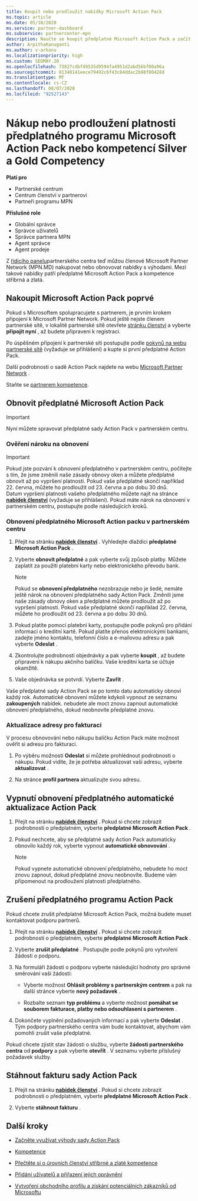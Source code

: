 ```yaml
---
title: Koupit nebo prodloužit nabídky Microsoft Action Pack
ms.topic: article
ms.date: 05/18/2020
ms.service: partner-dashboard
ms.subservice: partnercenter-mpn
description: Naučte se koupit předplatné Microsoft Action Pack a začít používat výhody akčních sad. Naučíte se také, jak obnovit, zrušit, zobrazit vaše vyúčtování a další.
author: ArpithaKanuganti
ms.author: v-arkanu
ms.localizationpriority: high
ms.custom: SEOMAY.20
ms.openlocfilehash: 73827cdbf49535d9594fa4951d2abd56bf00a96a
ms.sourcegitcommit: 81348141eece79492c6f43c84ddac2b98f80428d
ms.translationtype: MT
ms.contentlocale: cs-CZ
ms.lasthandoff: 08/07/2020
ms.locfileid: "92527143"
---
```

# <a name="buy-or-renew-a-microsoft-action-pack-subscription-or-silver-and-gold-competencies"></a>Nákup nebo prodloužení platnosti předplatného programu Microsoft Action Pack nebo kompetencí Silver a Gold Competency

**Platí pro**

- Partnerské centrum
- Centrum členství v partnerovi
- Partneři programu MPN

**Příslušné role**

- Globální správce
- Správce uživatelů
- Správce partnera MPN
- Agent správce
- Agent prodeje

Z [řídicího panelu](https://partner.microsoft.com/dashboard)partnerského centra teď můžou členové Microsoft Partner Network (MPN.MD) nakupovat nebo obnovovat nabídky s výhodami. Mezi takové nabídky patří předplatné Microsoft Action Pack a kompetence stříbrná a zlatá.

## <a name="buy-microsoft-action-pack-for-the-first-time"></a>Nakoupit Microsoft Action Pack poprvé

Pokud s Microsoftem spolupracujete s partnerem, je prvním krokem připojení k Microsoft Partner Network. Pokud ještě nejste členem partnerské sítě, v lokalitě partnerské sítě otevřete [stránku členství](https://partner.microsoft.com/membership) a vyberte **připojit nyní** , až budete připraveni k registraci. 

Po úspěšném připojení k partnerské síti postupujte podle [pokynů na webu partnerské sítě](https://partner.microsoft.com/membership/action-pack) (vyžaduje se přihlášení) a kupte si první předplatné Action Pack. 

Další podrobnosti o sadě Action Pack najdete na webu [Microsoft Partner Network](https://partner.microsoft.com/membership/internal-use-software#simple-tab-content-3) .

Staňte se [partnerem kompetence](https://partner.microsoft.com/membership/competencies). 

## <a name="renew-a-microsoft-action-pack-subscription"></a>Obnovit předplatné Microsoft Action Pack

>[!IMPORTANT]
>Nyní můžete spravovat předplatné sady Action Pack v partnerském centru.

### <a name="check-your-renewal-eligibility"></a>Ověření nároku na obnovení

>[!IMPORTANT]
>Pokud jste pozváni k obnovení předplatného v partnerském centru, počítejte s tím, že jsme změnili naše zásady obnovy oken a můžete předplatné obnovit až po vypršení platnosti. Pokud vaše předplatné skončí například 22. června, můžete ho prodloužit od 23. června a po dobu 30 dnů.       
>Datum vypršení platnosti vašeho předplatného můžete najít na stránce [**nabídek členství**](https://partnercenter.microsoft.com/pcv/partnership/offers) (vyžaduje se přihlášení). Pokud máte nárok na obnovení v partnerském centru, postupujte podle následujících kroků.  

### <a name="to-renew-a-microsoft-action-pack-subscription-in-the-partner-center"></a>Obnovení předplatného Microsoft Action packu v partnerském centru

1. Přejít na stránku [**nabídek členství**](https://partnercenter.microsoft.com/pcv/partnership/offers) . Vyhledejte dlaždici **předplatné Microsoft Action Pack** .  

2. Vyberte **obnovit předplatné** a pak vyberte svůj způsob platby. Můžete zaplatit za použití platební karty nebo elektronického převodu bank.

    >[!NOTE]
    >Pokud se **obnovení předplatného** nezobrazuje nebo je šedé, nemáte ještě nárok na obnovení předplatného sady Action Pack. Změnili jsme naše zásady obnovy oken a předplatné můžete prodloužit až po vypršení platnosti. Pokud vaše předplatné skončí například 22. června, můžete ho prodloužit od 23. června a po dobu 30 dnů.  

3. Pokud platíte pomocí platební karty, postupujte podle pokynů pro přidání informací o kreditní kartě. Pokud platíte přenos elektronickými bankami, zadejte jméno kontaktu, telefonní číslo a e-mailovou adresu a pak vyberte **Odeslat** . 
     
4. Zkontrolujte podrobnosti objednávky a pak vyberte **koupit** , až budete připraveni k nákupu akčního balíčku. Vaše kreditní karta se účtuje okamžitě.

5. Vaše objednávka se potvrdí. Vyberte **Zavřít** .

Vaše předplatné sady Action Pack se po tomto datu automaticky obnoví každý rok. Automatické obnovení můžete kdykoli vypnout ze seznamu **zakoupených** nabídek. nebudete ale moct znovu zapnout automatické obnovení předplatného, dokud neobnovíte předplatné znovu. 

### <a name="update-your-bill-to-address"></a>Aktualizace adresy pro fakturaci

V procesu obnovování nebo nákupu balíčku Action Pack máte možnost ověřit si adresu pro fakturaci.

 1. Po výběru možnosti **Odeslat** si můžete prohlédnout podrobnosti o nákupu. Pokud vidíte, že je potřeba aktualizovat vaši adresu, vyberte **aktualizovat** .
  
 1. Na stránce **profil partnera** aktualizujte svou adresu.

## <a name="turn-off-automatic-action-pack-subscription-renewal"></a>Vypnutí obnovení předplatného automatické aktualizace Action Pack

1. Přejít na stránku [**nabídek členství**](https://partnercenter.microsoft.com/pcv/partnership/offers) .  Pokud si chcete zobrazit podrobnosti o předplatném, vyberte **předplatné Microsoft Action Pack** . 

2. Pokud nechcete, aby se předplatné sady Action Pack automaticky obnovilo každý rok, vyberte vypnout **automatické obnovování** . 

    >[!NOTE]
    >Pokud vypnete automatické obnovení předplatného, nebudete ho moct znovu zapnout, dokud předplatné znovu neobnovíte. Budeme vám připomenout na prodloužení platnosti předplatného.


## <a name="cancel-your-action-pack-subscription"></a>Zrušení předplatného programu Action Pack

Pokud chcete zrušit předplatné Microsoft Action Pack, možná budete muset kontaktovat podporu partnerů.

1. Přejít na stránku [**nabídek členství**](https://partnercenter.microsoft.com/pcv/partnership/offers) . Pokud si chcete zobrazit podrobnosti o předplatném, vyberte **předplatné Microsoft Action Pack** . 

3. Vyberte **zrušit předplatné** . Postupujte podle pokynů pro vytvoření žádosti o podporu. 

4. Na formuláři žádosti o podporu vyberte následující hodnoty pro správné směrování vaší žádosti:

    -  Vyberte možnost **Ohlásit problémy s partnerským centrem** a pak na další stránce vyberte **nový požadavek** .

    -  Rozbalte seznam **typ problému** a vyberte možnost **pomáhat se souborem fakturace, platby nebo odsouhlasení s partnerem** . 

5. Dokončete vyplnění požadovaných informací a pak vyberte **Odeslat** . Tým podpory partnerského centra vám bude kontaktovat, abychom vám pomohli zrušit vaše předplatné.

Pokud chcete zjistit stav žádosti o službu, vyberte **žádosti partnerského centra** od **podpory** a pak vyberte **otevřít** . V seznamu vyberte příslušný požadavek služby.  

## <a name="download-your-action-pack-invoice"></a>Stáhnout fakturu sady Action Pack

1. Přejít na stránku [**nabídek členství**](https://partnercenter.microsoft.com/pcv/partnership/offers) . Pokud si chcete zobrazit podrobnosti o předplatném, vyberte **předplatné Microsoft Action Pack** . 

3. Vyberte **stáhnout fakturu** .
 
## <a name="next-steps"></a>Další kroky

-   [Začněte využívat výhody sady Action Pack](manage-your-partner-network-benefits.md)

-   [Kompetence](learn-about-competencies.md)

-   [Přečtěte si o úrovních členství stříbrné a zlaté kompetence](https://partner.microsoft.com/membership/internal-use-software#simple-tab-content-2)

-   [Přidání uživatelů a přiřazení jejich oprávnění](create-user-accounts-and-set-permissions.md)

-   [Vytvoření obchodního profilu a získání potenciálních zákazníků od Microsoftu](create-a-marketing-profile.md)



